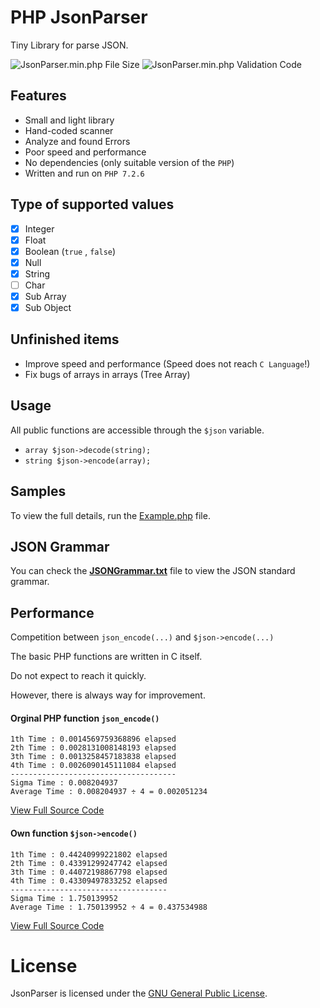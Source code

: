 # PHP JsonParser
Tiny Library for parse JSON.

![JsonParser.min.php File Size](https://img.shields.io/badge/Compressed%20Size-6.6%20KB-blue.svg) ![JsonParser.min.php Validation Code](https://img.shields.io/badge/Validation%20Code-No%20Error-green.svg)


## Features

- Small and light library
- Hand-coded scanner
- Analyze and found Errors
- Poor speed and performance
- No dependencies (only suitable version of the `PHP`)
- Written and run on `PHP 7.2.6`

## Type of supported values
  
- [x] Integer
- [x] Float
- [x] Boolean (`true` , `false`)
- [x] Null
- [x] String
- [ ] Char 
- [x] Sub Array
- [x] Sub Object

## Unfinished items

- Improve speed and performance (Speed does not reach `C Language`!)
- Fix bugs of arrays in arrays (Tree Array)
  
## Usage

All public functions are accessible through the `$json` variable.

- `array $json->decode(string);`
- `string $json->encode(array);`

## Samples

To view the full details, run the [Example.php](https://github.com/BaseMax/JsonParser/blob/master/Example.php) file.

## JSON Grammar

You can check the **[JSONGrammar.txt](https://github.com/BaseMax/JsonParser/blob/master/JSONGrammar.txt)** file to view the JSON standard grammar.


## Performance

Competition between `json_encode(...)` and `$json->encode(...)`


The basic PHP functions are written in C itself.

Do not expect to reach it quickly.

However, there is always way for improvement.


#### Orginal PHP function `json_encode()`
```
1th Time : 0.0014569759368896 elapsed
2th Time : 0.0028131008148193 elapsed
3th Time : 0.0013258457183838 elapsed
4th Time : 0.0026090145111084 elapsed
-------------------------------------
Sigma Time : 0.008204937
Average Time : 0.008204937 ÷ 4 = 0.002051234
```
[View Full Source Code](https://github.com/BaseMax/JsonParser/blob/master/Performance-php.php)

#### Own function `$json->encode()`
```
1th Time : 0.44240999221802 elapsed
2th Time : 0.43391299247742 elapsed
3th Time : 0.44072198867798 elapsed
4th Time : 0.43309497833252 elapsed
-----------------------------------
Sigma Time : 1.750139952
Average Time : 1.750139952 ÷ 4 = 0.437534988
```

[View Full Source Code](https://github.com/BaseMax/JsonParser/blob/master/Performance-own.php)

# License

JsonParser is licensed under the [GNU General Public License](https://github.com/BaseMax/JsonParser/blob/master/LICENSE).
